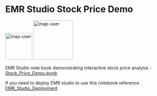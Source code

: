 # EMR Studio Stock Price Demo

<img width="85" alt="map-user" src="https://img.shields.io/badge/views-043-green"> <img width="125" alt="map-user" src="https://img.shields.io/badge/unique visits-019-green">

EMR Studio note book demonstrating interactive stock price analysis - [Stock_Price_Demo.ipynb](https://github.com/ev2900/EMR_Studio_Stock_Price_Demo/blob/main/Stock_Price_Demo.ipynb)

If you need to deploy EMR studio to use this notebook reference [EMR_Studio_Deployment](https://github.com/ev2900/EMR_Studio_Deployment)
